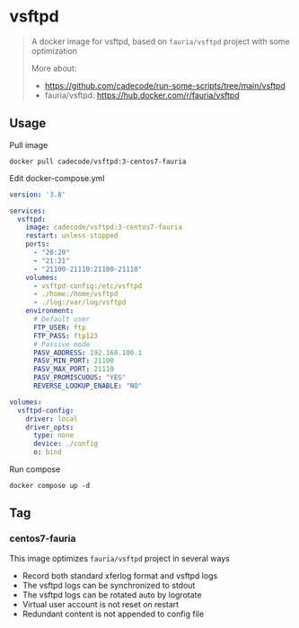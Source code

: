 # vsftpd

> A docker image for vsftpd, based on `fauria/vsftpd` project with some optimization
> 
> More about: 
> - https://github.com/cadecode/run-some-scripts/tree/main/vsftpd
> - fauria/vsftpd: https://hub.docker.com/r/fauria/vsftpd

## Usage

Pull image

```shell
docker pull cadecode/vsftpd:3-centos7-fauria
```

Edit docker-compose.yml
```yaml
version: '3.8'

services:
  vsftpd:
    image: cadecode/vsftpd:3-centos7-fauria
    restart: unless-stopped
    ports:
      - "20:20"
      - "21:21"
      - "21100-21110:21100-21110"
    volumes:
      - vsftpd-config:/etc/vsftpd
      - ./home:/home/vsftpd
      - ./log:/var/log/vsftpd
    environment:
      # Default user
      FTP_USER: ftp
      FTP_PASS: ftp123
      # Passive mode
      PASV_ADDRESS: 192.168.100.1
      PASV_MIN_PORT: 21100
      PASV_MAX_PORT: 21110
      PASV_PROMISCUOUS: "YES"
      REVERSE_LOOKUP_ENABLE: "NO"

volumes:
  vsftpd-config:
    driver: local
    driver_opts:
      type: none
      device: ./config
      o: bind
```

Run compose

```shell
docker compose up -d
```

## Tag

### centos7-fauria

This image optimizes `fauria/vsftpd` project in several ways

- Record both standard xferlog format and vsftpd logs
- The vsftpd logs can be synchronized to stdout
- The vsftpd logs can be rotated auto by logrotate
- Virtual user account is not reset on restart
- Redundant content is not appended to config file
